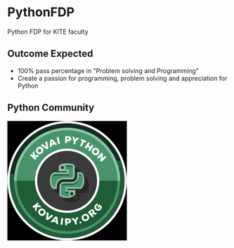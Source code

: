 # PythonFDP

Python FDP for KITE faculty

## Outcome Expected

* 100% pass percentage in "Problem solving and Programming" 
* Create a passion for programming, problem solving and appreciation for Python

## Python Community

![](/assets/kovaiPyLogo.jpg)

